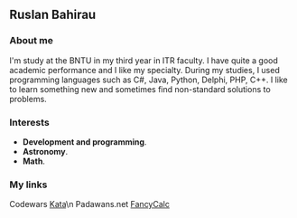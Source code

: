 ## Ruslan Bahirau

### About me

I'm study at the BNTU in my third year in ITR faculty. I have quite a good academic performance and I like my specialty. During my studies, I used programming languages such as C#, Java, Python, Delphi, PHP, C++.
I like to learn something new and sometimes find non-standard solutions to problems.

### Interests

  - **Development and programming**.
  - **Astronomy**.
  - **Math**.

### My links

Codewars [Kata](https://www.codewars.com/users/BahirauRuslan/completed)\n
Padawans.net [FancyCalc](https://github.com/BahirauRuslan/FancyCalc) 
